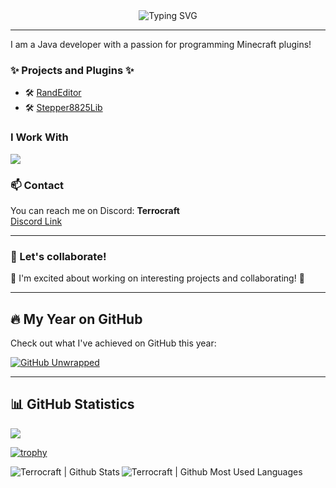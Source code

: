 <div align="center">
  <img src="https://readme-typing-svg.herokuapp.com?font=Montserrat&weight=600&size=36&duration=3000&pause=1000&color=FFFFFF&background=FFFFFF00&center=true&vCenter=true&random=false&width=500&height=70&lines=Terrocraft+-+Java+Developer;German+Java+Devaloper;Java+Enthusiast;Minecraft+Lover;Arduino+Developer;Minecraft+Plugin+Developer" alt="Typing SVG" />
</div>

---

I am a Java developer with a passion for programming Minecraft plugins!

### ✨ Projects and Plugins ✨

- 🛠️ [RandEditor](https://github.com/Terrocraft/Randeditor)
- 🛠️ [Stepper8825Lib](https://github.com/WBS-Wissen/Stepper8825Lib)

### I Work With
<img src="https://skillicons.dev/icons?i=java,idea,html,css,js,cloudflare,mysql,arduino,cpp,github" /><br>

### 📫 Contact

You can reach me on Discord: **Terrocraft**  
[Discord Link](https://discord.com/users/Terrocraft)

---

### 🚀 Let's collaborate!

🌟 I'm excited about working on interesting projects and collaborating! 🌟

---

## 🔥 My Year on GitHub

Check out what I've achieved on GitHub this year:

[![GitHub Unwrapped](https://githubunwrapped.com/Terrocraft/badge)](https://githubunwrapped.com/Terrocraft)

---

## 📊 GitHub Statistics

![](https://visitor-badge.laobi.icu/badge?page_id=Terrocraft.Terrocraft)

[![trophy](https://github-profile-trophy.vercel.app/?username=Terrocraft&theme=radical)](https://github.com/ryo-ma/github-profile-trophy)
<div>
<img align="left" alt="Terrocraft | Github Stats" src="https://github-readme-stats.vercel.app/api?username=Terrocraft&count_private=true&show_icons=true&hide_border=true5&bg_color=30,e96443,904e95&title_color=fff&text_color=fff" />
<img align="left" alt="Terrocraft | Github Most Used Languages" src="https://github-readme-stats.vercel.app/api/top-langs/?username=Terrocraft&count_private=true&show_icons=true&hide_border=true5&bg_color=30,e96443,904e95&title_color=fff&text_color=fff" />
</div>
